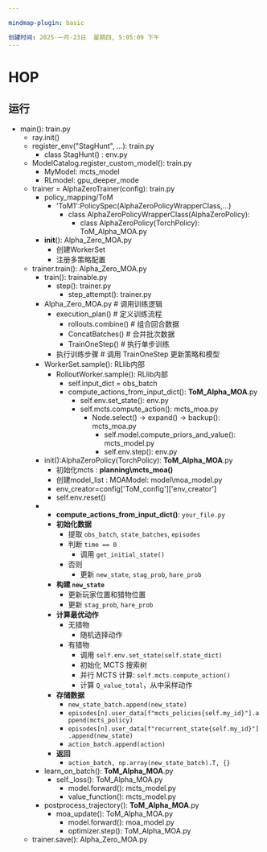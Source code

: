 ```yaml
---

mindmap-plugin: basic

创建时间: 2025-一月-23日  星期四, 5:05:09 下午
---
```


# HOP

## 运行
- main(): train.py
    - ray.init()
    - register_env("StagHunt", ...): train.py
        - class StagHunt() : env.py
    - ModelCatalog.register_custom_model(): train.py
        - MyModel: mcts_model
        - RLmodel: gpu_deeper_mode
    - trainer = AlphaZeroTrainer(config): train.py
        - policy_mapping/ToM
            - 'ToM1':PolicySpec(AlphaZeroPolicyWrapperClass,...)
                - class AlphaZeroPolicyWrapperClass(AlphaZeroPolicy):
                    - class AlphaZeroPolicy(TorchPolicy): ToM_Alpha_MOA.py
        - __init__(): Alpha_Zero_MOA.py
            - 创建WorkerSet
            - 注册多策略配置
    - trainer.train(): Alpha_Zero_MOA.py
        - train(): trainable.py
            - step(): trainer.py
                - step_attempt(): trainer.py
        - Alpha_Zero_MOA.py  # 调用训练逻辑
            - execution_plan()  # 定义训练流程
                - rollouts.combine()  # 组合回合数据
                - ConcatBatches()  # 合并批次数据
                - TrainOneStep()  # 执行单步训练
            - 执行训练步骤  # 调用 TrainOneStep 更新策略和模型
        - WorkerSet.sample(): RLlib内部
            - RolloutWorker.sample(): RLlib内部
                - self.input_dict = obs_batch
                - compute_actions_from_input_dict(): **ToM_Alpha_MOA**.py
                    - self.env.set_state(): env.py
                    - self.mcts.compute_action(): mcts_moa.py
                        - Node.select() → expand() → backup(): mcts_moa.py
                            - self.model.compute_priors_and_value(): mcts_model.py
                            - self.env.step(): env.py
        - init():AlphaZeroPolicy(TorchPolicy): **ToM_Alpha_MOA**.py
            - 初始化mcts : **planning\mcts_moa()**
            - 创建model_list : MOAModel: model\moa_model.py
            - env_creator=config['ToM_config']['env_creator']
            - self.env.reset()
		- - **compute_actions_from_input_dict()**: `your_file.py`
		  - **初始化数据**  
		    - 提取 `obs_batch`, `state_batches`, `episodes`
		    - 判断 `time == 0`  
		      - 调用 `get_initial_state()`
		    - 否则  
		      - 更新 `new_state`, `stag_prob`, `hare_prob`
		  - **构建 `new_state`**
		    - 更新玩家位置和猎物位置
		    - 更新 `stag_prob`, `hare_prob`
		  - **计算最优动作**
		    - 无猎物  
		      - 随机选择动作
		    - 有猎物  
		      - 调用 `self.env.set_state(self.state_dict)`
		      - 初始化 MCTS 搜索树
		      - 并行 MCTS 计算: `self.mcts.compute_action()`
		      - 计算 `Q_value_total`，从中采样动作
		  - **存储数据**  
		    - `new_state_batch.append(new_state)`
		    - `episodes[n].user_data[f"mcts_policies{self.my_id}"].append(mcts_policy)`
		    - `episodes[n].user_data[f"recurrent_state{self.my_id}"].append(new_state)`
		    - `action_batch.append(action)`
		  - **返回**  
		    - `action_batch, np.array(new_state_batch).T, {}`
        - learn_on_batch(): **ToM_Alpha_MOA**.py
            - self._loss(): ToM_Alpha_MOA.py
                - model.forward(): mcts_model.py
                - value_function(): mcts_model.py
        - postprocess_trajectory(): **ToM_Alpha_MOA**.py
            - moa_update(): ToM_Alpha_MOA.py
                - model.forward(): moa_model.py
                - optimizer.step(): ToM_Alpha_MOA.py
    - trainer.save(): Alpha_Zero_MOA.py